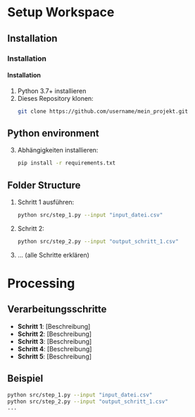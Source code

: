 # Setup Workspace
## Installation
### Installation
#### Installation
1. Python 3.7+ installieren
2. Dieses Repository klonen:
    ```bash
    git clone https://github.com/username/mein_projekt.git
    ```

## Python environment
3. Abhängigkeiten installieren:
    ```bash
    pip install -r requirements.txt
    ```

## Folder Structure
1. Schritt 1 ausführen:
    ```bash
    python src/step_1.py --input "input_datei.csv"
    ```
2. Schritt 2:
    ```bash
    python src/step_2.py --input "output_schritt_1.csv"
    ```
3. ... (alle Schritte erklären)

# Processing
## Verarbeitungsschritte
- **Schritt 1**: [Beschreibung]
- **Schritt 2**: [Beschreibung]
- **Schritt 3**: [Beschreibung]
- **Schritt 4**: [Beschreibung]
- **Schritt 5**: [Beschreibung]

## Beispiel
```bash
python src/step_1.py --input "input_datei.csv"
python src/step_2.py --input "output_schritt_1.csv"
...

